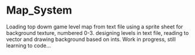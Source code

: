 # Map_System
Loading top dowm game level map from text file
using a sprite sheet for background texture, numbered 0-3.
designing levels in text file, reading to vector and drawing background based on ints.
Work in progress, still learning to code...
